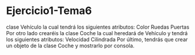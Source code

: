 # Ejercicio1-Tema6
clase Vehículo la cual tendrá los siguientes atributos:  Color  Ruedas  Puertas  Por otro lado crearéis la clase Coche la cual heredará de Vehículo y tendrá los siguientes atributos:  Velocidad  Cilindrada  Por último, tendrás que crear un objeto de la clase Coche y mostrarlo por consola.

